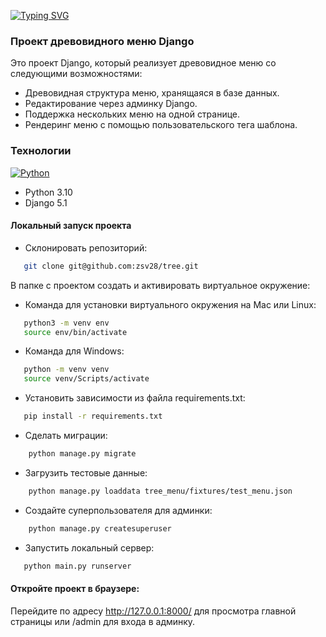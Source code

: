 [![Typing SVG](https://readme-typing-svg.demolab.com?font=Fira+Code&pause=1000&width=435&lines=Tree_menu)](https://git.io/typing-svg)

### Проект древовидного меню Django

Это проект Django, который реализует древовидное меню со следующими возможностями:
- Древовидная структура меню, хранящаяся в базе данных.
- Редактирование через админку Django.
- Поддержка нескольких меню на одной странице.
- Рендеринг меню с помощью пользовательского тега шаблона.

### Технологии
[![Python](https://img.shields.io/badge/-Python-464646?style=flat-square&logo=Python)](https://www.python.org/)


- Python 3.10
- Django 5.1

#### Локальный запуск проекта

- Склонировать репозиторий:

```bash
   git clone git@github.com:zsv28/tree.git
```


В папке с проектом создать и активировать виртуальное окружение:

- Команда для установки виртуального окружения на Mac или Linux:

```bash
   python3 -m venv env
   source env/bin/activate
```

- Команда для Windows:

```bash
   python -m venv venv
   source venv/Scripts/activate
```

- Установить зависимости из файла requirements.txt:

```bash
   pip install -r requirements.txt
```

- Сделать миграции:

```bash
    python manage.py migrate
```

- Загрузить тестовые данные:

```bash
    python manage.py loaddata tree_menu/fixtures/test_menu.json
```

- Создайте суперпользователя для админки:

```bash
    python manage.py createsuperuser
```


- Запустить локальный сервер:

```bash
   python main.py runserver
```


#### Откройте проект в браузере:

Перейдите по адресу http://127.0.0.1:8000/ для просмотра главной страницы или /admin для входа в админку.

